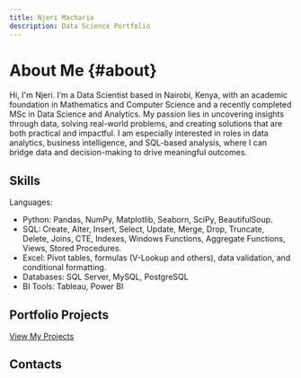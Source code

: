 ```yaml
---
title: Njeri Macharia
description: Data Science Portfolio
---
```


# About Me {#about}
Hi, I'm Njeri.  I’m a Data Scientist based in Nairobi, Kenya, with an academic foundation in Mathematics and Computer Science and a recently completed MSc in Data Science and Analytics. My passion lies in uncovering insights through data, solving real-world problems, and creating solutions that are both practical and impactful. I am especially interested in roles in data analytics, business intelligence, and SQL-based analysis, where I can bridge data and decision-making to drive meaningful outcomes.

## Skills

Languages:
- Python: Pandas, NumPy, Matplotlib, Seaborn, SciPy, BeautifulSoup.
- SQL: Create, Alter, Insert, Select, Update, Merge, Drop, Truncate, Delete, Joins, CTE, Indexes, Windows Functions, Aggregate Functions, Views, Stored Procedures.
- Excel: Pivot tables, formulas (V-Lookup and others), data validation, and conditional formatting.
- Databases: SQL Server, MySQL, PostgreSQL
- BI Tools: Tableau, Power BI

## Portfolio Projects

[View My Projects](projects.md)

## Contacts




